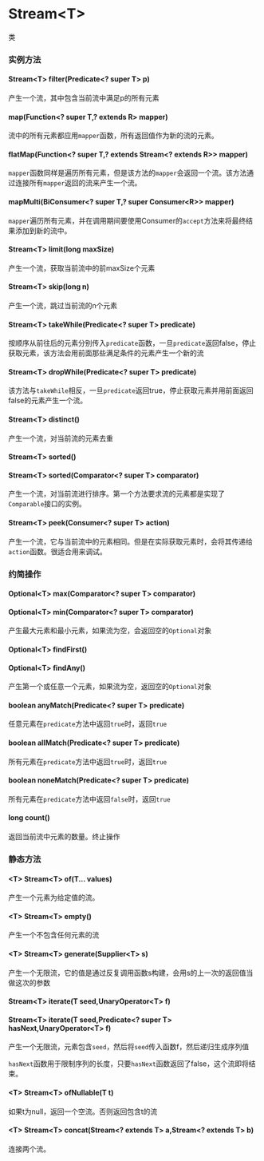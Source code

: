 # Stream\<T>
类
### 实例方法
#### Stream\<T> filter(Predicate\<? super T> p)
产生一个流，其中包含当前流中满足p的所有元素
#### map(Function\<? super T,? extends R> mapper)
流中的所有元素都应用`mapper`函数，所有返回值作为新的流的元素。
#### flatMap(Function\<? super T,? extends Stream\<? extends R>> mapper)
`mapper`函数同样是遍历所有元素，但是该方法的`mapper`会返回一个流。该方法通过连接所有`mapper`返回的流来产生一个流。
#### mapMulti(BiConsumer\<? super T,? super Consumer\<R>> mapper)
`mapper`遍历所有元素，并在调用期间要使用Consumer的`accept`方法来将最终结果添加到新的流中。
#### Stream\<T> limit(long maxSize)
产生一个流，获取当前流中的前maxSize个元素
#### Stream\<T> skip(long n)
产生一个流，跳过当前流的n个元素
#### Stream\<T> takeWhile(Predicate\<? super T> predicate)
按顺序从前往后的元素分别传入`predicate`函数，一旦`predicate`返回false，停止获取元素，该方法会用前面那些满足条件的元素产生一个新的流
#### Stream\<T> dropWhile(Predicate\<? super T> predicate)
该方法与`takeWhile`相反，一旦`predicate`返回true，停止获取元素并用前面返回false的元素产生一个流。
#### Stream\<T> distinct()
产生一个流，对当前流的元素去重
#### Stream\<T> sorted()
#### Stream\<T> sorted(Comparator\<? super T> comparator)
产生一个流，对当前流进行排序。第一个方法要求流的元素都是实现了`Comparable`接口的实例。
#### Stream\<T> peek(Consumer\<? super T> action)
产生一个流，它与当前流中的元素相同。但是在实际获取元素时，会将其传递给`action`函数。很适合用来调试。
### 约简操作
#### Optional\<T> max(Comparator\<? super T> comparator)
#### Optional\<T> min(Comparator\<? super T> comparator)
产生最大元素和最小元素，如果流为空，会返回空的`Optional`对象
#### Optional\<T> findFirst()
#### Optional\<T> findAny()
产生第一个或任意一个元素，如果流为空，返回空的`Optional`对象
#### boolean anyMatch(Predicate\<? super T> predicate)
任意元素在`predicate`方法中返回`true`时，返回`true`
#### boolean allMatch(Predicate\<? super T> predicate)
所有元素在`predicate`方法中返回`true`时，返回`true`
#### boolean noneMatch(Predicate\<? super T> predicate)
所有元素在`predicate`方法中返回`false`时，返回`true`
#### long count()
返回当前流中元素的数量。终止操作
### 静态方法
#### \<T> Stream\<T> of(T... values)
产生一个元素为给定值的流。
#### \<T> Stream\<T> empty()
产生一个不包含任何元素的流
#### \<T> Stream\<T> generate(Supplier\<T> s)
产生一个无限流，它的值是通过反复调用函数s构建，会用s的上一次的返回值当做这次的参数

#### Stream\<T> iterate(T seed,UnaryOperator\<T> f)
#### Stream\<T> iterate(T seed,Predicate\<? super T> hasNext,UnaryOperator\<T> f)
产生一个无限流，元素包含`seed`，然后将`seed`传入函数f，然后递归生成序列值

`hasNext`函数用于限制序列的长度，只要`hasNext`函数返回了false，这个流即将结束。

#### \<T> Stream\<T> ofNullable(T t)
如果t为null，返回一个空流。否则返回包含t的流
#### \<T> Stream\<T> concat(Stream\<? extends T> a,Stream\<? extends T> b)
连接两个流。